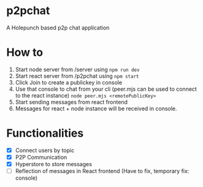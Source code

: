 # p2pchat
A Holepunch based p2p chat application

# How to
1. Start node server from /server using ` npm run dev `
2. Start react server from /p2pchat using `npm start`
3. Click Join to create a publickey in console
4. Use that console to chat from your cli (peer.mjs can be used to connect to the react instance) `node peer.mjs <remotePublicKey>`
5. Start sending messages from react frontend
6. Messages for react + node instance will be received in console.

# Functionalities
- [X] Connect users by topic
- [X] P2P Communication
- [X] Hyperstore to store messages
- [ ] Reflection of messages in React frontend (Have to fix, temporary fix: console)
